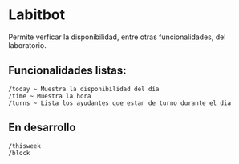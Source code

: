 # Labitbot
Permite verficar la disponibilidad, entre otras funcionalidades, del laboratorio.

## Funcionalidades listas:
```
/today ~ Muestra la disponibilidad del día
/time ~ Muestra la hora
/turns ~ Lista los ayudantes que estan de turno durante el dia
```
## En desarrollo
```
/thisweek
/block
```

